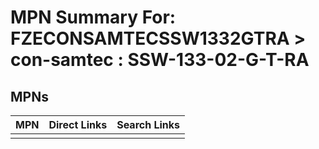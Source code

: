 



# MPN Summary For: FZECONSAMTECSSW1332GTRA > con-samtec : SSW-133-02-G-T-RA

## MPNs
  

|MPN|Direct Links|Search Links|
| :--- | :--- | :--- |
||||
